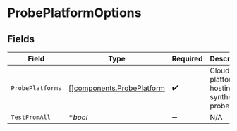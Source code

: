 # ProbePlatformOptions


## Fields

| Field                                                                  | Type                                                                   | Required                                                               | Description                                                            |
| ---------------------------------------------------------------------- | ---------------------------------------------------------------------- | ---------------------------------------------------------------------- | ---------------------------------------------------------------------- |
| `ProbePlatforms`                                                       | [][components.ProbePlatform](../../models/components/probeplatform.md) | :heavy_check_mark:                                                     | Cloud platforms hosting synthetic probes.                              |
| `TestFromAll`                                                          | **bool*                                                                | :heavy_minus_sign:                                                     | N/A                                                                    |